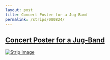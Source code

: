 ```yaml
---
layout: post
title: Concert Poster for a Jug-Band
permalink: /strips/080824/
---
```


## [Concert Poster for a Jug-Band](/strips/080824/)

<a href='../images/ph080824.jpg'><img src='../images/ph080824.jpg' alt='Strip Image' /></a>


<!-- include copyright-strip.html -->